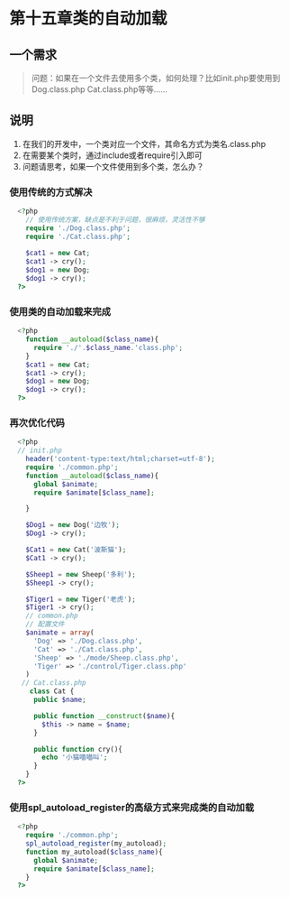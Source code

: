 # 第十五章类的自动加载
## 一个需求
> 问题：如果在一个文件去使用多个类，如何处理？比如init.php要使用到Dog.class.php Cat.class.php等等……
## 说明
1. 在我们的开发中，一个类对应一个文件，其命名方式为类名.class.php
2. 在需要某个类时，通过include或者require引入即可
3. 问题请思考，如果一个文件使用到多个类，怎么办？
### 使用传统的方式解决
```php
  <?php
    // 使用传统方案，缺点是不利于问题，很麻烦，灵活性不够
    require './Dog.class.php';
    require './Cat.class.php';
    
    $cat1 = new Cat;
    $cat1 -> cry();
    $dog1 = new Dog;
    $dog1 -> cry();
  ?>
```
### 使用类的自动加载来完成
```php
  <?php
    function __autoload($class_name){
      require './'.$class_name.'class.php';
    }
    $cat1 = new Cat;
    $cat1 -> cry();
    $dog1 = new Dog;
    $dog1 -> cry();
  ?>
```
### 再次优化代码
```php
  <?php
  // init.php
    header('content-type:text/html;charset=utf-8');
    require './common.php';
    function __autoload($class_name){
      global $animate;
      require $animate[$class_name];

    }

    $Dog1 = new Dog('边牧');
    $Dog1 -> cry();

    $Cat1 = new Cat('波斯猫');
    $Cat1 -> cry();

    $Sheep1 = new Sheep('多利');
    $Sheep1 -> cry();

    $Tiger1 = new Tiger('老虎');
    $Tiger1 -> cry();
    // common.php
    // 配置文件	
    $animate = array(
      'Dog' => './Dog.class.php',
      'Cat' => './Cat.class.php',
      'Sheep' => './mode/Sheep.class.php',
      'Tiger' => './control/Tiger.class.php'
    )
   // Cat.class.php
     class Cat {
      public $name;

      public function __construct($name){
        $this -> name = $name;
      }

      public function cry(){
        echo '小猫喵喵叫';
      }
    }
  ?>
```
### 使用spl_autoload_register的高级方式来完成类的自动加载
```php
  <?php
    require './common.php';
    spl_autoload_register(my_autoload);
    function my_autoload($class_name){
      global $animate;
      require $animate[$class_name];
    }
  ?>
```
